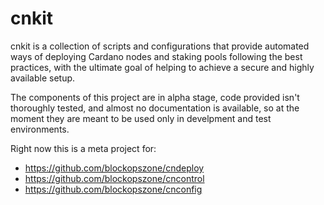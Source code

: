 # cnkit

cnkit is a collection of scripts and configurations that provide automated ways of deploying Cardano nodes and staking pools following the best practices, with the ultimate goal of helping to achieve a secure and highly available setup. 

The components of this project are in alpha stage, code provided isn't thoroughly tested, and almost no documentation is available, so at the moment they are meant to be used only in develpment and test environments. 

Right now this is a meta project for:
- https://github.com/blockopszone/cndeploy
- https://github.com/blockopszone/cncontrol
- https://github.com/blockopszone/cnconfig
